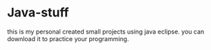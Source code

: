 # Java-stuff
this is my personal created small projects using java eclipse. you can download it to practice your programming.
